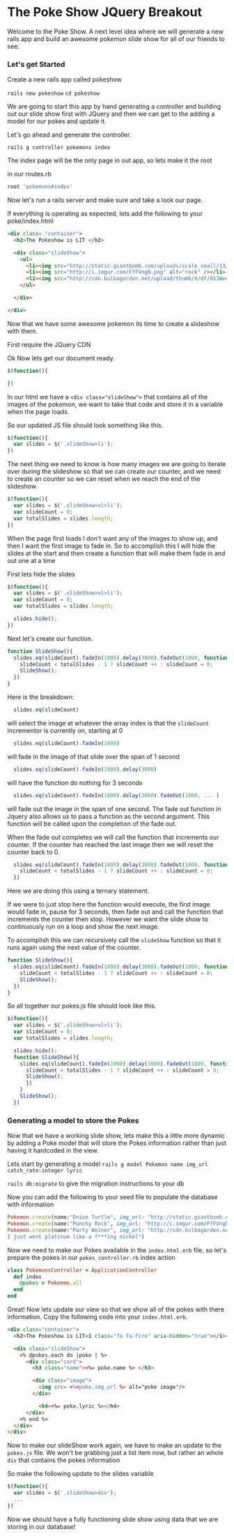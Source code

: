 # The Poke Show JQuery Breakout

Welcome to the Poke Show. A next level idea where we will generate a new rails app and build an awesome pokemon slide show for all of our friends to see.

### Let's get Started
Create a new rails app called pokeshow

`rails new pokeshow`
`cd pokeshow`

We are going to start this app by hand generating a controller and building out our slide show first with JQuery and then we can get to the adding a model for our pokes and update it.

Let's go ahead and generate the controller.

`rails g controller pokemons index`

The index page will be the only page in out app, so lets make it the root

in our routes.rb

```ruby
root 'pokemons#index'

```

Now let's run a rails server and make sure and take a look our page.

If everything is operating as expected, lets add the following to your poke/index.html

```html
<div class= "container">
  <h2>The Pokeshow is LIT </h2>

  <div class="slideShow">
    <ul>
      <li><img src="http://static.giantbomb.com/uploads/scale_small/13/135472/1891758-001bulbasaur.png" alt="onion" /></li>
      <li><img src="http://i.imgur.com/FfFVngN.png" alt="rock" /></li>
      <li><img src="http://cdn.bulbagarden.net/upload/thumb/d/df/013Weedle.png/250px-013Weedle.png" alt="party" /></li>
    </ul>

  </div>

</div>

```
Now that we have some awesome pokemon its time to create a slideshow with them.

First require the JQuery CDN

Ok Now lets get our document ready.

```js
$(function(){

})
```

In our html we have a `<div class="slideShow">` that contains all of the images of the pokemon, we want to take that code and store it in a variable when the page loads.

So our updated JS file should look something like this.

```js
$(function(){
  var slides = $('.slideShow>li');
})
```
The next thing we need to know is how many images we are going to iterate over during the slideshow so that we can create our counter, and we need to create an counter so we can reset when we reach the end of the slideshow.

```js
$(function(){
  var slides = $('.slideShow>ul>li');
  var slideCount = 0;
  var totalSlides = slides.length;
})
```
When the page first loads I don't want any of the images to show up, and then I want the first image to fade in. So to accomplish this I will hide the slides at the start and then create a function that will make them fade in and out one at a time

First lets hide the slides

```js
$(function(){
  var slides = $('.slideShow>ul>li');
  var slideCount = 0;
  var totalSlides = slides.length;

  slides.hide();
})
```

Next let's create our function.
```js
function SlideShow(){
  slides.eq(slideCount).fadeIn(1000).delay(3000).fadeOut(1000, function(){
    slideCount < totalSlides - 1 ? slideCount ++ : slideCount = 0;
    SlideShow();
  })
}
```
Here is the breakdown:

```js
  slides.eq(slideCount)
```
  will select the image at whatever the array index is that the `slideCount` incrementor is currently on, starting at 0

  ```js
    slides.eq(slideCount).fadeIn(1000)
  ```
  will fade in the image of that slide over the span of 1 second

  ```js
    slides.eq(slideCount).fadeIn(1000).delay(3000)
  ```
  will have the function do nothing for 3 seconds

  ```js
    slides.eq(slideCount).fadeIn(1000).delay(3000).fadeOut(1000, ... )
  ```
  will fade out the image in the span of one second. The fade out function in Jquery also allows us to pass a function as the second argument. This function will be called upon the completion of the fade out.

  When the fade out completes we will call the function that increments our counter. If the counter has reached the last image then we will reset the counter back to 0.
  ```js
    slides.eq(slideCount).fadeIn(1000).delay(3000).fadeOut(1000, function(){
      slideCount < totalSlides - 1 ? slideCount ++ : slideCount = 0;
    })
  ```
  Here we are doing this using a ternary statement.

  If we were to just stop here the function would execute, the first image would fade in, pause for 3 seconds, then fade out and call the function that increments the counter then stop. However we want the slide show to continuously run on a loop and show the next image.

  To accomplish this we can recursively call the `slideShow` function so that it runs again using the next value of the counter.

```js
function SlideShow(){
  slides.eq(slideCount).fadeIn(1000).delay(3000).fadeOut(1000, function(){
    slideCount < totalSlides - 1 ? slideCount ++ : slideCount = 0;
    SlideShow();
  })
}
```

So all together our pokes.js file should look like this.

```js
$(function(){
  var slides = $('.slideShow>ul>li');
  var slideCount = 0;
  var totalSlides = slides.length;

  slides.hide();
  function SlideShow(){
    slides.eq(slideCount).fadeIn(1000).delay(3000).fadeOut(1000, function(){
      slideCount < totalSlides - 1 ? slideCount ++ : slideCount = 0;
      SlideShow();
      })
    }
    SlideShow();
  })
```

### Generating a model to store the Pokes

Now that we have a working slide show, lets make this a little more dynamic by adding a Poke model that will store the Pokes information rather than just having it hardcoded in the view.

Lets start by generating a model `rails g model Pokemon name img_url catch_rate:integer lyric`

`rails db:migrate` to give the migration instructions to your db

Now you can add the following to your seed file to populate the database with information

```ruby
Pokemon.create(name:"Onion Turtle", img_url: "http://static.giantbomb.com/uploads/scale_small/13/135472/1891758-001bulbasaur.png", catch_rate: 30, lyric: "Mayonaise Coup, I push Miracle Whips")
Pokemon.create(name:"Punchy Rock", img_url: "http://i.imgur.com/FfFVngN.png", catch_rate: 30, lyric: "Fart in my wallet, call that ga$ money")
Pokemon.create(name:"Party Weiner", img_url: "http://cdn.bulbagarden.net/upload/thumb/d/df/013Weedle.png/250px-013Weedle.png", catch_rate: 30, lyric: "Call me with the deal like f***ing pickle
I just went platinum like a f***ing nickel")
```
Now we need to make our Pokes available in the `index.html.erb` file, so let's prepare the pokes in our `pokes_controller.rb` index action

```ruby
class PokemonsController < ApplicationController
  def index
    @pokes = Pokemon.all
  end
end
```

Great! Now lets update our view so that we show all of the pokes with there information. Copy the following code into your `index.html.erb`.

```html
<div class="container">
  <h2>The Pokeshow is LIT<i class="fa fa-fire" aria-hidden="true"></i></h2>

  <div class="slideShow">
    <% @pokes.each do |poke | %>
      <div class="card">
        <h3 class="name"><%= poke.name %> </h3>

        <div class="image">
          <img src= <%=poke.img_url %> alt="poke image"/>
        </div>

          <h4><%= poke.lyric %></h4>
      </div>
    <% end %>
  </div>
</div>
```

Now to make our slideShow work again, we have to make an update to the `pokes.js` file. We won't be grabbing just a list item now, but rather an whole `div` that contains the pokes information

So make the following update to the slides variable

```js
$(function(){
  var slides = $('.slideShow>div');
  ...
})
```

Now we should have a fully functioning slide show using data that we are storing in our database!
